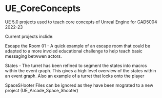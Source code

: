 # UE_CoreConcepts

UE 5.0 projects used to teach core concepts of Unreal Engine for GAD5004 2022-23

Current projects inclide:

Escape the Room 01 - A quick example of an escape room that could be adapted to a more involed educational challenge to help teach basic messaging betwwen actors.

States - The turret has been refined to segment the states into macros within the event graph. This gives a high level overview of the states within an event graph. Also an example of a turret that locks onto the player

SpaceSHooter Files can be ignored as they have been mograted to a new project (UE_Arcade_Space_Shooter)
